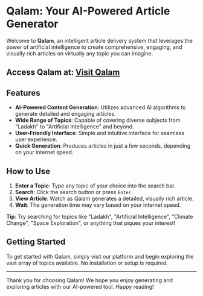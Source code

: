 # Qalam: Your AI-Powered Article Generator

Welcome to **Qalam**, an intelligent article delivery system that leverages the power of artificial intelligence to create comprehensive, engaging, and visually rich articles on virtually any topic you can imagine.

## Access Qalam at: [Visit Qalam](https://minor-project-ebon.vercel.app/)

## Features

- **AI-Powered Content Generation**: Utilizes advanced AI algorithms to generate detailed and engaging articles.
- **Wide Range of Topics**: Capable of covering diverse subjects from "Ladakh" to "Artificial Intelligence" and beyond.
- **User-Friendly Interface**: Simple and intuitive interface for seamless user experience.
- **Quick Generation**: Produces articles in just a few seconds, depending on your internet speed.

## How to Use

1. **Enter a Topic**: Type any topic of your choice into the search bar.
2. **Search**: Click the search button or press `Enter`.
3. **View Article**: Watch as Qalam generates a detailed, visually rich article.
4. **Wait**: The generation time may vary based on your internet speed.

**Tip**: Try searching for topics like "Ladakh", "Artificial Intelligence", "Climate Change", "Space Exploration", or anything that piques your interest!

## Getting Started

To get started with Qalam, simply visit our platform and begin exploring the vast array of topics available. No installation or setup is required.

---

Thank you for choosing Qalam! We hope you enjoy generating and exploring articles with our AI-powered tool. Happy reading!
